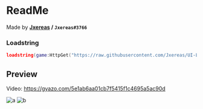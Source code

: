 # ReadMe
Made by **[Jxereas](https://v3rmillion.net/member.php?action=profile&uid=604105) / `Jxereas#3766`**

### Loadstring
```lua
loadstring(game:HttpGet("https://raw.githubusercontent.com/Jxereas/UI-Libraries/main/cerberus.lua"))()
```

## Preview
Video: https://gyazo.com/5e1ab6aa01cb7f5415f1c4695a5ac90d

![a](https://external-content.duckduckgo.com/iu/?u=https%3A%2F%2Fi.gyazo.com%2Ff99208a665cf9fd26ac1e21d9d734b99.png)
![b](https://external-content.duckduckgo.com/iu/?u=https%3A%2F%2Fi.gyazo.com%2F2054882e66671237a4caa89aa0f84d82.png)
